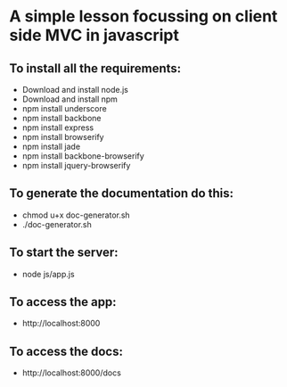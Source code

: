 # A simple lesson focussing on client side MVC in javascript

## To install all the requirements:

* Download and install node.js
* Download and install npm
* npm install underscore
* npm install backbone
* npm install express
* npm install browserify
* npm install jade
* npm install backbone-browserify
* npm install jquery-browserify

## To generate the documentation do this:

* chmod u+x doc-generator.sh
* ./doc-generator.sh

## To start the server:

* node js/app.js

## To access the app:

* http://localhost:8000

## To access the docs:

* http://localhost:8000/docs
